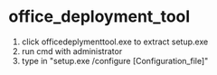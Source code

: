 # office_deployment_tool

1. click officedeplymenttool.exe to extract setup.exe
2. run cmd with administrator
3. type in "setup.exe /configure [Configuration_file]"
